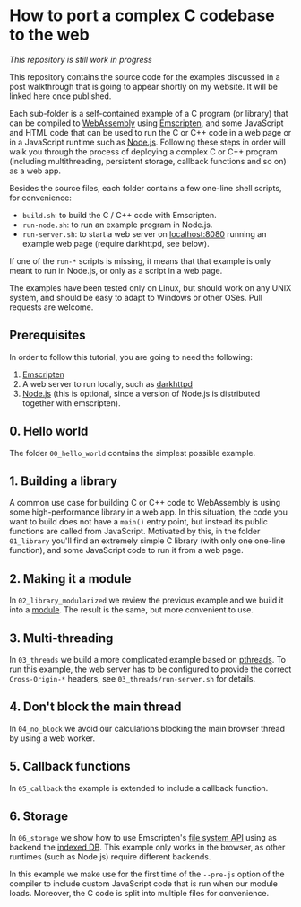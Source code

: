 # How to port a complex C codebase to the web

*This repository is still work in progress*

This repository contains the source code for the examples discussed in
a post walkthrough that is going to appear shortly on my website.
It will be linked here once published.

Each sub-folder is a self-contained example of a C program (or library)
that can be compiled to [WebAssembly](https://webassembly.org/) using
[Emscripten](https://emscripten.org), and some JavaScript and HTML code
that can be used to run the C or C++ code in a web page or in a JavaScript
runtime such as [Node.js](https://nodejs.org).  Following these steps in
order will walk you through the process of deploying a complex C or C++
program (including multithreading, persistent storage, callback functions
and so on) as a web app.

Besides the source files, each folder contains a few one-line shell
scripts, for convenience:

* `build.sh`: to build the C / C++ code with Emscripten.
* `run-node.sh`: to run an example program in Node.js.
* `run-server.sh`: to start a web server on
  [localhost:8080](http://localhost:8080) running an example web page
  (require darkhttpd, see below).

If one of the `run-*` scripts is missing, it means that that example
is only meant to run in Node.js, or only as a script in a web page.

The examples have been tested only on Linux, but should work on any
UNIX system, and should be easy to adapt to Windows or other OSes.
Pull requests are welcome.

## Prerequisites

In order to follow this tutorial, you are going to need the following:

1. [Emscripten](https://emscripten.org)
2. A web server to run locally, such as
   [darkhttpd](https://github.com/emikulic/darkhttpd)
3. [Node.js](https://nodejs.org) (this is optional, since a version
   of Node.js is distributed together with emscripten).

## 0. Hello world

The folder `00_hello_world` contains the simplest possible example.

## 1. Building a library

A common use case for building C or C++ code to WebAssembly is using some
high-performance library in a web app. In this situation, the code you
want to build does not have a `main()` entry point, but instead its public
functions are called from JavaScript. Motivated by this, in the folder
`01_library` you'll find an extremely simple C library (with only one
one-line function), and some JavaScript code to run it from a web page.

## 2. Making it a module

In `02_library_modularized` we review the previous example and we build it
into a
[module](https://developer.mozilla.org/en-US/docs/Web/JavaScript/Guide/Modules). The result is the same, but more convenient to use.

## 3. Multi-threading

In `03_threads` we build a more complicated example based on
[pthreads](https://en.wikipedia.org/wiki/Pthreads). To run this
example, the web server has to be configured to provide the correct
`Cross-Origin-*` headers, see `03_threads/run-server.sh` for details.

## 4. Don't block the main thread

In `04_no_block` we avoid our calculations blocking the main browser
thread by using a web worker.

## 5. Callback functions

In `05_callback` the example is extended to include a callback function.

## 6. Storage

In `06_storage` we show how to use Emscripten's
[file system API](https://emscripten.org/docs/api_reference/Filesystem-API.html)
using as backend the
[indexed DB](https://developer.mozilla.org/en-US/docs/Web/API/IndexedDB_API).
This example only works in the browser, as other runtimes (such as
Node.js) require different backends.

In this example we make use for the first time of the `--pre-js` option of
the compiler to include custom JavaScript code that is run when our module
loads. Moreover, the C code is split into multiple files for convenience.
